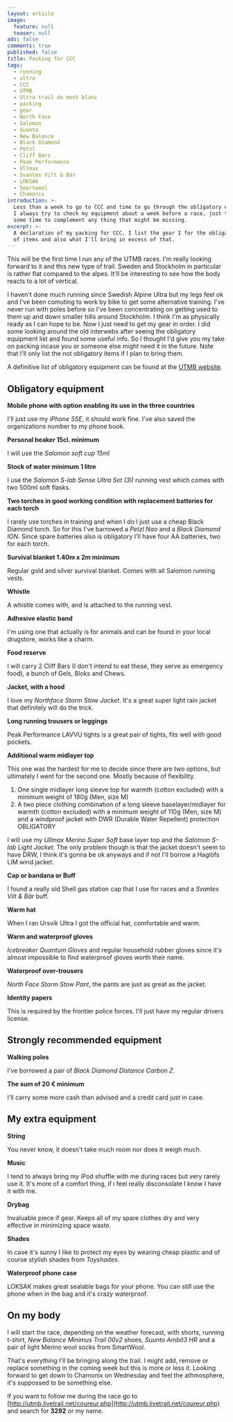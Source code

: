 ```yaml
---
layout: article
image:
  feature: null
  teaser: null
ads: false
comments: true
published: false
title: Packing for CCC
tags:
  - running
  - ultra
  - CCC
  - UTMB
  - Ultra trail du mont blanc
  - packing
  - gear
  - North Face
  - Salomon
  - Suunto
  - New Balance
  - Black Diamond
  - Petzl
  - Cliff Bars
  - Peak Performance
  - Ullmax
  - Svantes Vilt & Bär
  - LOKSAK
  - Smartwool
  - Chamonix
introduction: >-
  Less than a week to go to CCC and time to go through the obligatory equipment.
  I always try to check my equipment about a week before a race, just to give me
  some time to complement any thing that might be missing.
excerpt: >-
  A declaration of my packing for CCC. I list the gear I for the obligatory list
  of items and also what I'll bring in excess of that.
---
```

This will be the first time I run any of the UTMB races. I'm really looking forward to it and this new type of trail. Sweden and Stockholm in particular is rather flat compared to the alpes. It'll be interesting to see how the body reacts to a lot of vertical.

I haven't done much running since Swedish Alpine Ultra but my legs feel ok and I've been comuting to work by bike to get some alternative training. I've never run with poles before so I've been concentrating on getting used to them up and down smaller hills around Stockholm. I think I'm as physically ready as I can hope to be. Now I just need to get my gear in order. I did some looking around the old interwebs after seeing the obligatory equipment list and found some useful info. So I thought I'd give you my take on packing incase you or someone else might need it in the future. Note that I'll only list the not obligatory items if I plan to bring them.

A definitive list of obligatory equipment can be found at the [UTMB website](http://utmbmontblanc.com/en/page/359/Equipment%20advices.html).

## Obligatory equipment

**Mobile phone with option enabling its use in the three countries**

I'll just use my *iPhone 5SE*, it should work fine. I've also saved the organizations number to my phone book.

**Personal beaker 15cl. minimum**

I will use the *Salomon soft cup 15ml*

**Stock of water minimum 1 litre**

I use the *Salomon S-lab Sense Ultra Set (3l)* running vest which comes with two 500ml soft flasks.

**Two torches in good working condition with replacement batteries for each torch**

I rarely use torches in training and when I do I just use a cheap Black Diamond torch. So for this I've barrowed a *Petzl Nao* and a *Black Diamond ION*. Since spare batteries also is obligatory I'll have four AA batteries, two for each torch.

**Survival blanket 1.40m x 2m minimum**

Regular gold and silver survival blanket. Comes with all Salomon running vests.

**Whistle**

A whistle comes with, and is attached to the running vest.

**Adhesive elastic band**

I'm using one that actually is for animals and can be found in your local drugstore, works like a charm.

**Food reserve**

I will carry 2 Cliff Bars (I don't intend to eat these, they serve as emergency food), a bunch of Gels, Bloks and Chews.

**Jacket, with a hood**

I love my *Northface Storm Stow Jacket*. It's a great super light rain jacket that definitely will do the trick.

**Long running trousers or leggings**

Peak Performance LAVVU tights is a great pair of tights, fits well with good pockets.

**Additional warm midlayer top**

This one was the hardest for me to decide since there are two options, but ultimately I went for the second one. Mostly because of flexibility.
1. One single midlayer long sleeve top for warmth (cotton excluded) with a minimum weight of 180g (Men, size M) 
2. A two piece clothing combination of a long sleeve baselayer/midlayer for warmth (cotton excluded) with a minimum weight of 110g (Men, size M) and a windproof jacket with DWR (Durable Water Repellent) protection	OBLIGATORY

I will use my *Ullmax Merino Super Soft* base layer top and the *Salomon S-lab Light Jacket*. The only problem though is that the jacket doesn't seem to have DRW, I think it's gonna be ok anyways and if not I'll borrow a Haglöfs LIM wind jacket.

**Cap or bandana or Buff**

I found a really old Shell gas station cap that I use for races and a *Svantes Vilt & Bär* buff.

**Warm hat**

When I ran Ursvik Ultra I got the official hat, comfortable and warm.

**Warm and waterproof gloves**

*Icebreaker Quantum Gloves* and regular household rubber gloves since it's almost impossible to find waterproof gloves worth their name.

**Waterproof over-trousers**

*North Face Storm Stow Pant*, the pants are just as great as the jacket.

**Identity papers**

This is required by the frontier police forces. I'll just have my regular drivers license.

## Strongly recommended equipment

**Walking poles**

I've borrowed a pair of *Black Diamond Distance Carbon Z*.

**The sum of 20 € minimum**

I'll carry some more cash than advised and a credit card just in case.

## My extra equipment

**String**

You never know, it doesn't take much room nor does it weigh much.

**Music**

I tend to always bring my iPod shuffle with me during races but very rarely use it. It's more of a comfort thing, if i feel really disconsolate I know I have it with me.

**Drybag**

Invaluable piece if gear. Keeps all of my spare clothes dry and very effective in minimizing space waste.

**Shades**

In case it's sunny I like to protect my eyes by wearing cheap plastic and of course stylish shades from *Toyshades*.

**Waterproof phone case**

LOKSAK makes great sealable bags for your phone. You can still use the phone when in the bag and it's crazy waterproof.

## On my body

I will start the race, depending on the weather forecast, with shorts, running t-shirt, *New Balance Minimus Trail 00v2* shoes, *Suunto Ambit3 HR* and a pair of light Merino wool socks from SmartWool.

That's everything I'll be bringing along the trail. I might add, remove or replace something in the coming week but this is more or less it. Looking forward to get down to Chamonix on Wednesday and feel the athmosphere, it's suppossed to be something else.

If you want to follow me during the race go to [http://utmb.livetrail.net/coureur.php](http://utmb.livetrail.net/coureur.php) and search for **3292** or my name.